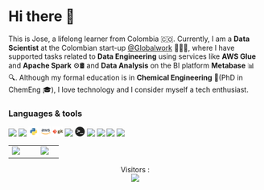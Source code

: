 # Hi there 👋

This is Jose, a lifelong learner from Colombia 🇨🇴. Currently, I am a **Data Scientist** at the Colombian start-up [@Globalwork](https://globalwork.co/) 🧑🏻‍💻, where I have supported tasks related to **Data Engineering** using services like **AWS Glue** and **Apache Spark** ⚙️🛢️ and **Data Analysis** on the BI platform **Metabase** 📊🔍. Although my formal education is in **Chemical Engineering** 🧪(PhD in ChemEng 🎓), I love technology and I consider myself a tech enthusiast.

### Languages & tools

<code><img height="20" src="https://upload.wikimedia.org/wikipedia/commons/thumb/2/2d/Tensorflow_logo.svg/115px-Tensorflow_logo.svg.png"></code>
<code><img height="20" src="https://upload.wikimedia.org/wikipedia/commons/thumb/0/05/Scikit_learn_logo_small.svg/260px-Scikit_learn_logo_small.svg.png"></code>
<code><img height="20" src="https://raw.githubusercontent.com/github/explore/80688e429a7d4ef2fca1e82350fe8e3517d3494d/topics/python/python.png"></code>
<code><img height="20" src="https://raw.githubusercontent.com/github/explore/80688e429a7d4ef2fca1e82350fe8e3517d3494d/topics/aws/aws.png"></code>
<code><img height="20" src="https://raw.githubusercontent.com/github/explore/80688e429a7d4ef2fca1e82350fe8e3517d3494d/topics/git/git.png"></code>
<code><img height="20" src="https://cdn-icons-png.flaticon.com/512/5969/5969059.png"></code>
<code><img height="20" src="https://raw.githubusercontent.com/github/explore/80688e429a7d4ef2fca1e82350fe8e3517d3494d/topics/terminal/terminal.png"></code>
<code><img height="20" src="https://cdn.iconscout.com/icon/free/png-256/mongodb-5-1175140.png"></code>
<code><img height="20" src="https://avatars0.githubusercontent.com/u/177543?s=200&v=4"></code>
<code><img height="20" src="https://upload.wikimedia.org/wikipedia/commons/thumb/f/f3/Apache_Spark_logo.svg/512px-Apache_Spark_logo.svg.png?20210416091439"></code>
<code><img height="20" src="https://cdn.worldvectorlogo.com/logos/fastapi.svg"></code>

<table width="100%"> 
  <tr>
    <td width="40%">
      <img src="https://github-readme-stats.vercel.app/api?username=jodhernandezbe&show_icons=true&theme=algolia">
    </td>
    <td width="30%">
      <img src="https://github-readme-stats-eight-theta.vercel.app/api/top-langs/?username=jodhernandezbe&layout=compact&langs_count=8&theme=algolia">
    </td>
  </tr>
</table>


<p align="center"> 
  Visitors :<br>
  <img src="https://profile-counter.glitch.me/Wandrys-dev/count.svg" />
</p>
